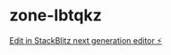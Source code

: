 # zone-lbtqkz

[Edit in StackBlitz next generation editor ⚡️](https://stackblitz.com/~/github.com/Jakub-Nam/zone-lbtqkz)